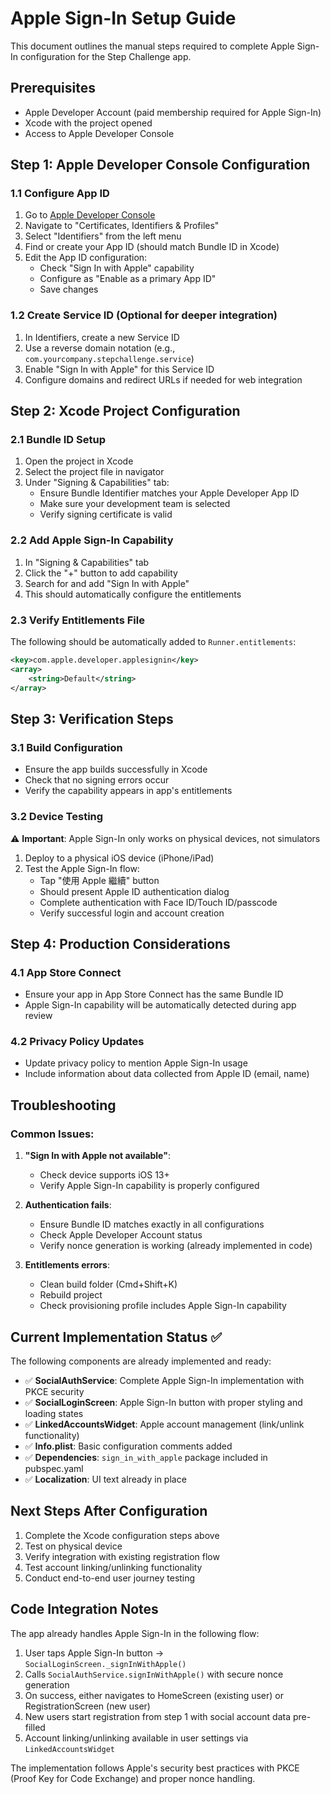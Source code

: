 # Apple Sign-In Setup Guide

This document outlines the manual steps required to complete Apple Sign-In configuration for the Step Challenge app.

## Prerequisites
- Apple Developer Account (paid membership required for Apple Sign-In)
- Xcode with the project opened
- Access to Apple Developer Console

## Step 1: Apple Developer Console Configuration

### 1.1 Configure App ID
1. Go to [Apple Developer Console](https://developer.apple.com/account/)
2. Navigate to "Certificates, Identifiers & Profiles"
3. Select "Identifiers" from the left menu
4. Find or create your App ID (should match Bundle ID in Xcode)
5. Edit the App ID configuration:
   - Check "Sign In with Apple" capability
   - Configure as "Enable as a primary App ID"
   - Save changes

### 1.2 Create Service ID (Optional for deeper integration)
1. In Identifiers, create a new Service ID
2. Use a reverse domain notation (e.g., `com.yourcompany.stepchallenge.service`)
3. Enable "Sign In with Apple" for this Service ID
4. Configure domains and redirect URLs if needed for web integration

## Step 2: Xcode Project Configuration

### 2.1 Bundle ID Setup
1. Open the project in Xcode
2. Select the project file in navigator
3. Under "Signing & Capabilities" tab:
   - Ensure Bundle Identifier matches your Apple Developer App ID
   - Make sure your development team is selected
   - Verify signing certificate is valid

### 2.2 Add Apple Sign-In Capability
1. In "Signing & Capabilities" tab
2. Click the "+" button to add capability
3. Search for and add "Sign In with Apple"
4. This should automatically configure the entitlements

### 2.3 Verify Entitlements File
The following should be automatically added to `Runner.entitlements`:
```xml
<key>com.apple.developer.applesignin</key>
<array>
    <string>Default</string>
</array>
```

## Step 3: Verification Steps

### 3.1 Build Configuration
- Ensure the app builds successfully in Xcode
- Check that no signing errors occur
- Verify the capability appears in app's entitlements

### 3.2 Device Testing
⚠️ **Important**: Apple Sign-In only works on physical devices, not simulators
1. Deploy to a physical iOS device (iPhone/iPad)
2. Test the Apple Sign-In flow:
   - Tap "使用 Apple 繼續" button
   - Should present Apple ID authentication dialog
   - Complete authentication with Face ID/Touch ID/passcode
   - Verify successful login and account creation

## Step 4: Production Considerations

### 4.1 App Store Connect
- Ensure your app in App Store Connect has the same Bundle ID
- Apple Sign-In capability will be automatically detected during app review

### 4.2 Privacy Policy Updates
- Update privacy policy to mention Apple Sign-In usage
- Include information about data collected from Apple ID (email, name)

## Troubleshooting

### Common Issues:
1. **"Sign In with Apple not available"**: 
   - Check device supports iOS 13+
   - Verify Apple Sign-In capability is properly configured
   
2. **Authentication fails**:
   - Ensure Bundle ID matches exactly in all configurations
   - Check Apple Developer Account status
   - Verify nonce generation is working (already implemented in code)

3. **Entitlements errors**:
   - Clean build folder (Cmd+Shift+K)
   - Rebuild project
   - Check provisioning profile includes Apple Sign-In capability

## Current Implementation Status ✅

The following components are already implemented and ready:

- ✅ **SocialAuthService**: Complete Apple Sign-In implementation with PKCE security
- ✅ **SocialLoginScreen**: Apple Sign-In button with proper styling and loading states
- ✅ **LinkedAccountsWidget**: Apple account management (link/unlink functionality)
- ✅ **Info.plist**: Basic configuration comments added
- ✅ **Dependencies**: `sign_in_with_apple` package included in pubspec.yaml
- ✅ **Localization**: UI text already in place

## Next Steps After Configuration

1. Complete the Xcode configuration steps above
2. Test on physical device
3. Verify integration with existing registration flow
4. Test account linking/unlinking functionality
5. Conduct end-to-end user journey testing

## Code Integration Notes

The app already handles Apple Sign-In in the following flow:
1. User taps Apple Sign-In button → `SocialLoginScreen._signInWithApple()`
2. Calls `SocialAuthService.signInWithApple()` with secure nonce generation
3. On success, either navigates to HomeScreen (existing user) or RegistrationScreen (new user)
4. New users start registration from step 1 with social account data pre-filled
5. Account linking/unlinking available in user settings via `LinkedAccountsWidget`

The implementation follows Apple's security best practices with PKCE (Proof Key for Code Exchange) and proper nonce handling.